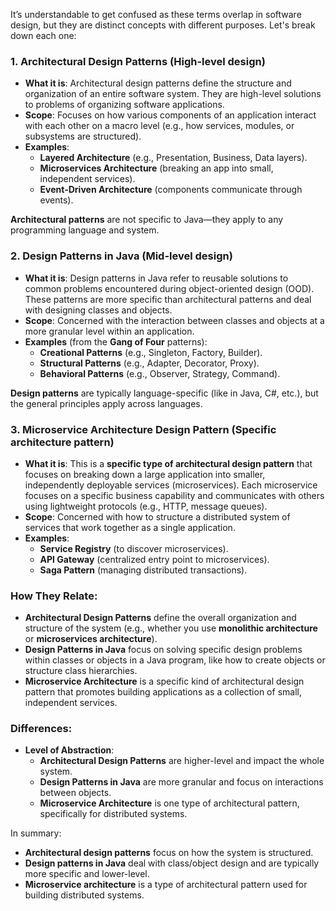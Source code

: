 It’s understandable to get confused as these terms overlap in software design, but they are distinct concepts with different purposes. Let's break down each one:

### 1. **Architectural Design Patterns** (High-level design)
   - **What it is**: Architectural design patterns define the structure and organization of an entire software system. They are high-level solutions to problems of organizing software applications.
   - **Scope**: Focuses on how various components of an application interact with each other on a macro level (e.g., how services, modules, or subsystems are structured).
   - **Examples**:
     - **Layered Architecture** (e.g., Presentation, Business, Data layers).
     - **Microservices Architecture** (breaking an app into small, independent services).
     - **Event-Driven Architecture** (components communicate through events).

   **Architectural patterns** are not specific to Java—they apply to any programming language and system.

### 2. **Design Patterns in Java** (Mid-level design)
   - **What it is**: Design patterns in Java refer to reusable solutions to common problems encountered during object-oriented design (OOD). These patterns are more specific than architectural patterns and deal with designing classes and objects.
   - **Scope**: Concerned with the interaction between classes and objects at a more granular level within an application.
   - **Examples** (from the **Gang of Four** patterns):
     - **Creational Patterns** (e.g., Singleton, Factory, Builder).
     - **Structural Patterns** (e.g., Adapter, Decorator, Proxy).
     - **Behavioral Patterns** (e.g., Observer, Strategy, Command).

   **Design patterns** are typically language-specific (like in Java, C#, etc.), but the general principles apply across languages.

### 3. **Microservice Architecture Design Pattern** (Specific architecture pattern)
   - **What it is**: This is a **specific type of architectural design pattern** that focuses on breaking down a large application into smaller, independently deployable services (microservices). Each microservice focuses on a specific business capability and communicates with others using lightweight protocols (e.g., HTTP, message queues).
   - **Scope**: Concerned with how to structure a distributed system of services that work together as a single application.
   - **Examples**:
     - **Service Registry** (to discover microservices).
     - **API Gateway** (centralized entry point to microservices).
     - **Saga Pattern** (managing distributed transactions).

### How They Relate:
- **Architectural Design Patterns** define the overall organization and structure of the system (e.g., whether you use **monolithic architecture** or **microservices architecture**).
- **Design Patterns in Java** focus on solving specific design problems within classes or objects in a Java program, like how to create objects or structure class hierarchies.
- **Microservice Architecture** is a specific kind of architectural design pattern that promotes building applications as a collection of small, independent services.

### Differences:
- **Level of Abstraction**: 
   - **Architectural Design Patterns** are higher-level and impact the whole system.
   - **Design Patterns in Java** are more granular and focus on interactions between objects.
   - **Microservice Architecture** is one type of architectural pattern, specifically for distributed systems.

In summary:
- **Architectural design patterns** focus on how the system is structured.
- **Design patterns in Java** deal with class/object design and are typically more specific and lower-level.
- **Microservice architecture** is a type of architectural pattern used for building distributed systems.
